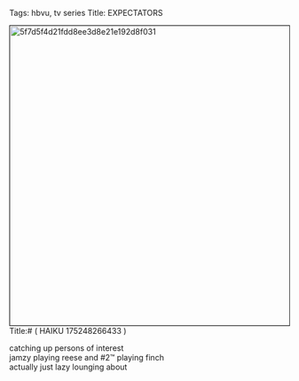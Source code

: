 Tags: hbvu, tv series
Title: EXPECTATORS
  
<p><img src="https://objects.hbvu.su/blotpix/2013/01/02.jpeg" width=540 height=540 alt="5f7d5f4d21fdd8ee3d8e21e192d8f031" border=1>
Title:# ( HAIKU 175248266433 )  
  
catching up persons of interest  
jamzy playing reese and #2™ playing finch  
actually just lazy lounging about  
